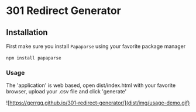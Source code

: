 # 301 Redirect Generator

## Installation
First make sure you install `Papaparse` using your favorite package manager

`npm install papaparse`

### Usage
The 'application' is web based, open dist/index.html with your favorite browser, upload your .csv file and click 'generate'

![https://gerrgg.github.io/301-redirect-generator/](dist/img/usage-demo.gif)